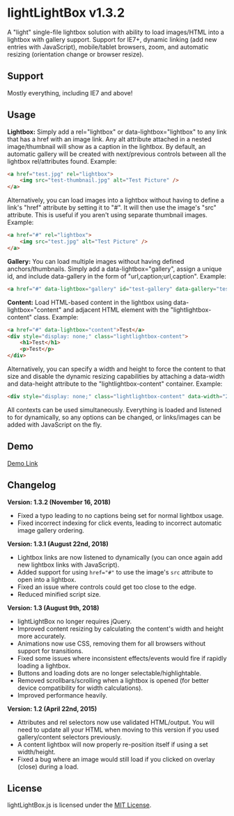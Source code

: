 lightLightBox v1.3.2
==============

A "light" single-file lightbox solution with ability to load images/HTML into a lightbox with gallery support. Support for IE7+, dynamic linking (add new entries with JavaScript), mobile/tablet browsers, zoom, and automatic resizing (orientation change or browser resize).

Support
--------------

Mostly everything, including IE7 and above!

Usage
--------------

**Lightbox:** Simply add a rel="lightbox" or data-lightbox="lightbox" to any link that has a href with an image link. Any alt attribute attached in a nested image/thumbnail will show as a caption in the lightbox. By default, an automatic gallery will be created with next/previous controls between all the lightbox rel/attributes found. Example:
```html
<a href="test.jpg" rel="lightbox">
    <img src="test-thumbnail.jpg" alt="Test Picture" />
</a>
```

Alternatively, you can load images into a lightbox without having to define a link's "href" attribute by setting it to "#". It will then use the image's "src" attribute. This is useful if you aren't using separate thumbnail images. Example:
```html
<a href="#" rel="lightbox">
    <img src="test.jpg" alt="Test Picture" />
</a>
```

**Gallery:** You can load multiple images without having defined anchors/thumbnails. Simply add a data-lightbox="gallery", assign a unique id, and include data-gallery in the form of "url,caption;url,caption". Example:
```html
<a href="#" data-lightbox="gallery" id="test-gallery" data-gallery="test.jpg,Test Picture;test2.jpg,Test Picture #2">Gallery</a>
```

**Content:** Load HTML-based content in the lightbox using data-lightbox="content" and adjacent HTML element with the "lightlightbox-content" class. Example:
```html
<a href="#" data-lightbox="content">Test</a>
<div style="display: none;" class="lightlightbox-content">
    <h1>Test</h1>
    <p>Test</p>
</div>
```

Alternatively, you can specify a width and height to force the content to that size and disable the dynamic resizing capabilities by attaching a data-width and data-height attribute to the "lightlightbox-content" container. Example:
```html
<div style="display: none;" class="lightlightbox-content" data-width="250" data-height="250"></div>
```

All contexts can be used simultaneously. Everything is loaded and listened to for dynamically, so any options can be changed, or links/images can be added with JavaScript on the fly.

Demo
--------------

[Demo Link](http://htmlpreview.github.io/?https://github.com/vaughnroyko/lightLightBox/blob/master/demo.html)

Changelog
--------------

**Version: 1.3.2 (November 16, 2018)**

* Fixed a typo leading to no captions being set for normal lightbox usage.
* Fixed incorrect indexing for click events, leading to incorrect automatic image gallery ordering.

**Version: 1.3.1 (August 22nd, 2018)**

* Lightbox links are now listened to dynamically (you can once again add new lightbox links with JavaScript).
* Added support for using `href="#"` to use the image's `src` attribute to open into a lightbox.
* Fixed an issue where controls could get too close to the edge.
* Reduced minified script size.

**Version: 1.3 (August 9th, 2018)**

* lightLightBox no longer requires jQuery.
* Improved content resizing by calculating the content's width and height more accurately.
* Animations now use CSS, removing them for all browsers without support for transitions.
* Fixed some issues where inconsistent effects/events would fire if rapidly loading a lightbox.
* Buttons and loading dots are no longer selectable/highlightable.
* Removed scrollbars/scrolling when a lightbox is opened (for better device compatibility for width calculations).
* Improved performance heavily.

**Version: 1.2 (April 22nd, 2015)**

* Attributes and rel selectors now use validated HTML/output. You will need to update all your HTML when moving to this version if you used gallery/content selectors previously.
* A content lightbox will now properly re-position itself if using a set width/height.
* Fixed a bug where an image would still load if you clicked on overlay (close) during a load.

License
--------------

lightLightBox.js is licensed under the [MIT License](https://github.com/vaughnroyko/lightLightBox/blob/master/LICENSE).
